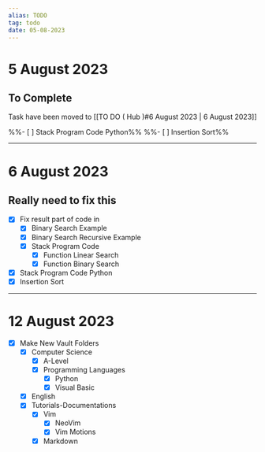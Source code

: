 ```yaml
---
alias: TODO
tag: todo
date: 05-08-2023
---
```


# 5 August 2023

## To Complete

Task have been moved to [[TO DO ( Hub )#6 August 2023 | 6 August 2023]]

%%- [ ] Stack Program Code Python%%
%%- [ ] Insertion Sort%%

---

# 6 August 2023

## Really need to fix this

- [x] Fix result part of code in 
	- [x] Binary Search Example
	- [x] Binary Search Recursive Example
	- [x] Stack Program Code
		- [x] Function Linear Search
		- [x] Function Binary Search

- [x] Stack Program Code Python
- [x] Insertion Sort

---

# 12 August 2023

- [x] Make New Vault Folders
	- [x] Computer Science
		- [x] A-Level
		- [x] Programming Languages
			- [x] Python
			- [x] Visual Basic
	- [x] English
	- [x] Tutorials-Documentations
		- [x] Vim
			- [x] NeoVim
			- [x] Vim Motions
		- [x] Markdown
